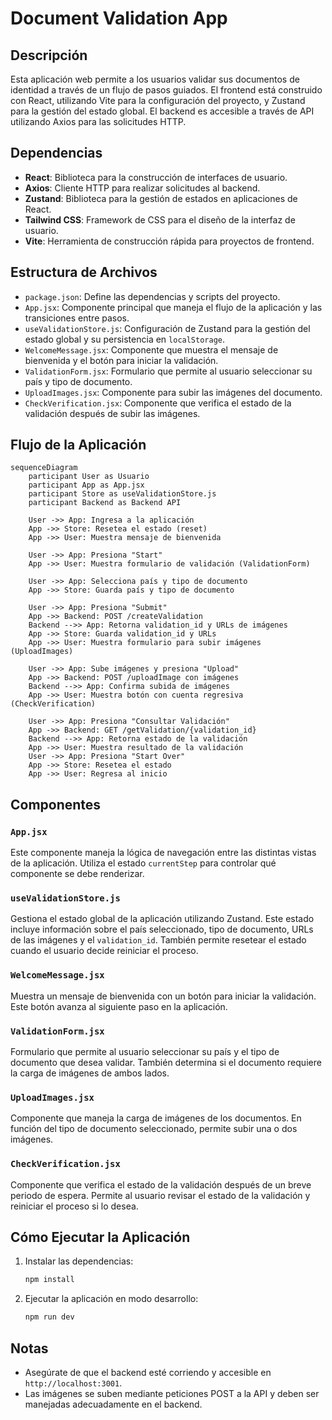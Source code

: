 
# Document Validation App

## Descripción

Esta aplicación web permite a los usuarios validar sus documentos de identidad a través de un flujo de pasos guiados. El frontend está construido con React, utilizando Vite para la configuración del proyecto, y Zustand para la gestión del estado global. El backend es accesible a través de API utilizando Axios para las solicitudes HTTP.

## Dependencias

- **React**: Biblioteca para la construcción de interfaces de usuario.
- **Axios**: Cliente HTTP para realizar solicitudes al backend.
- **Zustand**: Biblioteca para la gestión de estados en aplicaciones de React.
- **Tailwind CSS**: Framework de CSS para el diseño de la interfaz de usuario.
- **Vite**: Herramienta de construcción rápida para proyectos de frontend.

## Estructura de Archivos

- `package.json`: Define las dependencias y scripts del proyecto.
- `App.jsx`: Componente principal que maneja el flujo de la aplicación y las transiciones entre pasos.
- `useValidationStore.js`: Configuración de Zustand para la gestión del estado global y su persistencia en `localStorage`.
- `WelcomeMessage.jsx`: Componente que muestra el mensaje de bienvenida y el botón para iniciar la validación.
- `ValidationForm.jsx`: Formulario que permite al usuario seleccionar su país y tipo de documento.
- `UploadImages.jsx`: Componente para subir las imágenes del documento.
- `CheckVerification.jsx`: Componente que verifica el estado de la validación después de subir las imágenes.

## Flujo de la Aplicación

```mermaid
sequenceDiagram
    participant User as Usuario
    participant App as App.jsx
    participant Store as useValidationStore.js
    participant Backend as Backend API

    User ->> App: Ingresa a la aplicación
    App ->> Store: Resetea el estado (reset)
    App ->> User: Muestra mensaje de bienvenida

    User ->> App: Presiona "Start"
    App ->> User: Muestra formulario de validación (ValidationForm)

    User ->> App: Selecciona país y tipo de documento
    App ->> Store: Guarda país y tipo de documento

    User ->> App: Presiona "Submit"
    App ->> Backend: POST /createValidation
    Backend -->> App: Retorna validation_id y URLs de imágenes
    App ->> Store: Guarda validation_id y URLs
    App ->> User: Muestra formulario para subir imágenes (UploadImages)

    User ->> App: Sube imágenes y presiona "Upload"
    App ->> Backend: POST /uploadImage con imágenes
    Backend -->> App: Confirma subida de imágenes
    App ->> User: Muestra botón con cuenta regresiva (CheckVerification)

    User ->> App: Presiona "Consultar Validación"
    App ->> Backend: GET /getValidation/{validation_id}
    Backend -->> App: Retorna estado de la validación
    App ->> User: Muestra resultado de la validación
    User ->> App: Presiona "Start Over"
    App ->> Store: Resetea el estado
    App ->> User: Regresa al inicio
```

## Componentes

### `App.jsx`

Este componente maneja la lógica de navegación entre las distintas vistas de la aplicación. Utiliza el estado `currentStep` para controlar qué componente se debe renderizar.

### `useValidationStore.js`

Gestiona el estado global de la aplicación utilizando Zustand. Este estado incluye información sobre el país seleccionado, tipo de documento, URLs de las imágenes y el `validation_id`. También permite resetear el estado cuando el usuario decide reiniciar el proceso.

### `WelcomeMessage.jsx`

Muestra un mensaje de bienvenida con un botón para iniciar la validación. Este botón avanza al siguiente paso en la aplicación.

### `ValidationForm.jsx`

Formulario que permite al usuario seleccionar su país y el tipo de documento que desea validar. También determina si el documento requiere la carga de imágenes de ambos lados.

### `UploadImages.jsx`

Componente que maneja la carga de imágenes de los documentos. En función del tipo de documento seleccionado, permite subir una o dos imágenes.

### `CheckVerification.jsx`

Componente que verifica el estado de la validación después de un breve periodo de espera. Permite al usuario revisar el estado de la validación y reiniciar el proceso si lo desea.

## Cómo Ejecutar la Aplicación

1. Instalar las dependencias:

   ```bash
   npm install
   ```

2. Ejecutar la aplicación en modo desarrollo:

   ```bash
   npm run dev
   ```

## Notas

- Asegúrate de que el backend esté corriendo y accesible en `http://localhost:3001`.
- Las imágenes se suben mediante peticiones POST a la API y deben ser manejadas adecuadamente en el backend.